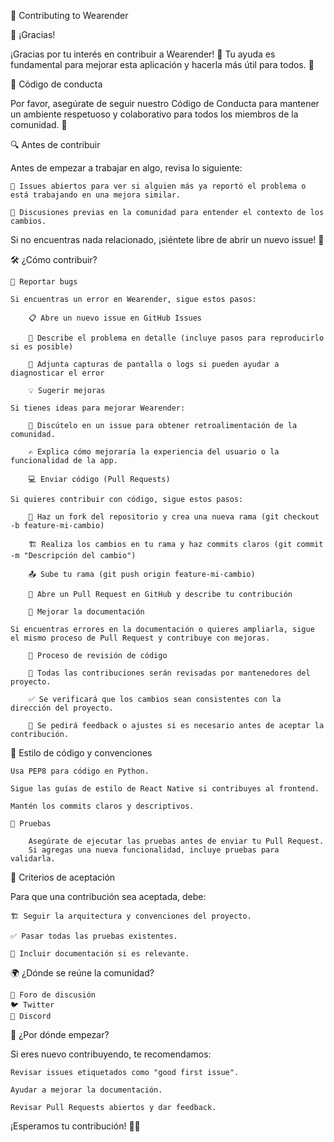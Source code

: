 🤝 Contributing to Wearender

🙌 ¡Gracias!

¡Gracias por tu interés en contribuir a Wearender! 🎉 Tu ayuda es fundamental para mejorar esta aplicación y hacerla más útil para todos. 💖

📜 Código de conducta

Por favor, asegúrate de seguir nuestro Código de Conducta para mantener un ambiente respetuoso y colaborativo para todos los miembros de la comunidad. 🚀

🔍 Antes de contribuir

Antes de empezar a trabajar en algo, revisa lo siguiente:

    📌 Issues abiertos para ver si alguien más ya reportó el problema o está trabajando en una mejora similar.

    💬 Discusiones previas en la comunidad para entender el contexto de los cambios.

Si no encuentras nada relacionado, ¡siéntete libre de abrir un nuevo issue! 🚀

🛠️ ¿Cómo contribuir?

    🐞 Reportar bugs

    Si encuentras un error en Wearender, sigue estos pasos:

        📋 Abre un nuevo issue en GitHub Issues

        🔎 Describe el problema en detalle (incluye pasos para reproducirlo si es posible)

        📸 Adjunta capturas de pantalla o logs si pueden ayudar a diagnosticar el error

        💡 Sugerir mejoras

    Si tienes ideas para mejorar Wearender:

        💬 Discútelo en un issue para obtener retroalimentación de la comunidad.

        ✍️ Explica cómo mejoraría la experiencia del usuario o la funcionalidad de la app.

        💻 Enviar código (Pull Requests)

    Si quieres contribuir con código, sigue estos pasos:

        🔀 Haz un fork del repositorio y crea una nueva rama (git checkout -b feature-mi-cambio)

        🏗 Realiza los cambios en tu rama y haz commits claros (git commit -m "Descripción del cambio")

        📤 Sube tu rama (git push origin feature-mi-cambio)

        📌 Abre un Pull Request en GitHub y describe tu contribución

        📖 Mejorar la documentación

    Si encuentras errores en la documentación o quieres ampliarla, sigue el mismo proceso de Pull Request y contribuye con mejoras.

        🔎 Proceso de revisión de código

        🧐 Todas las contribuciones serán revisadas por mantenedores del proyecto.

        ✅ Se verificará que los cambios sean consistentes con la dirección del proyecto.

        🔬 Se pedirá feedback o ajustes si es necesario antes de aceptar la contribución.

🎨 Estilo de código y convenciones

    Usa PEP8 para código en Python.

    Sigue las guías de estilo de React Native si contribuyes al frontend.

    Mantén los commits claros y descriptivos.

    🧪 Pruebas

        Asegúrate de ejecutar las pruebas antes de enviar tu Pull Request.
        Si agregas una nueva funcionalidad, incluye pruebas para validarla.

🎯 Criterios de aceptación

Para que una contribución sea aceptada, debe:

    🏗️ Seguir la arquitectura y convenciones del proyecto.

    ✅ Pasar todas las pruebas existentes.

    📖 Incluir documentación si es relevante.

🌍 ¿Dónde se reúne la comunidad?

    💬 Foro de discusión
    🐦 Twitter
    📢 Discord

🚀 ¿Por dónde empezar?

Si eres nuevo contribuyendo, te recomendamos:

    Revisar issues etiquetados como "good first issue".

    Ayudar a mejorar la documentación.

    Revisar Pull Requests abiertos y dar feedback.

¡Esperamos tu contribución! 🎉✨